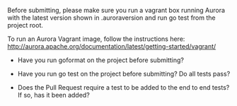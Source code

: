Before submitting, please make sure you run a vagrant box running Aurora with the latest version shown in .auroraversion
and run go test from the project root.

To run an Aurora Vagrant image, follow the instructions here:
http://aurora.apache.org/documentation/latest/getting-started/vagrant/

* Have you run goformat on the project before submitting?

* Have you run go test on the project before submitting? Do all tests pass?

* Does the Pull Request require a test to be added to the end to end tests? If so, has it been added?
